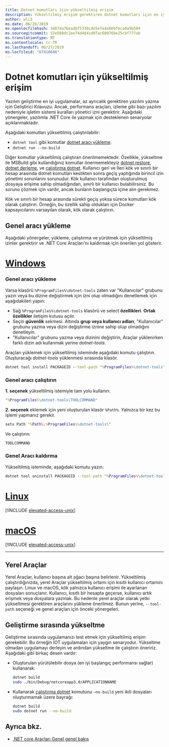 ```yaml
---
title: Dotnet komutları için yükseltilmiş erişim
description: Yükseltilmiş erişim gerektiren dotnet komutları için en iyi uygulamaları öğrenin.
author: wli3
ms.date: 06/26/2019
ms.openlocfilehash: 3d874a76eadbf5330c4e5efe4e86bfeca0a9b504
ms.sourcegitcommit: 52e588dc2ee74d484cd07ac60076be25cbf777ab
ms.translationtype: MT
ms.contentlocale: tr-TR
ms.lasthandoff: 06/27/2019
ms.locfileid: "67410646"
---
```

# <a name="elevated-access-for-dotnet-commands"></a>Dotnet komutları için yükseltilmiş erişim

Yazılım geliştirme en iyi uygulamalar, az ayrıcalık gerektiren yazılım yazma için Geliştirici Kılavuzu. Ancak, performans araçları, izleme gibi bazı yazılım nedeniyle işletim sistemi kuralları yönetici izni gerektirir. Aşağıdaki yönergeler, yazılımla .NET Core ile yazmak için desteklenen senaryolar açıklanmaktadır. 

Aşağıdaki komutları yükseltilmiş çalıştırılabilir:

- `dotnet tool` gibi komutlar [dotnet aracı yükleme](dotnet-tool-install.md).
- `dotnet run --no-build`

Diğer komutlar yükseltilmiş çalıştıran önerilmemektedir. Özellikle, yükseltme ile MSBuild gibi kullandığınız komutlar önermemekteyiz [dotnet restore](dotnet-restore.md), [dotnet derleme](dotnet-build.md), ve [çalıştırma dotnet](dotnet-run.md). Kullanıcı geri ve İleri kök ve sınırlı bir hesap arasında dotnet komutları kestikten sonra geçiş yaptığında birincil izin yönetimi sorunlarını sorunudur. Kök kullanıcı tarafından oluşturulmuş dosyaya erişime sahip olmadığından, sınırlı bir kullanıcı bulabilirsiniz. Bu sorunu çözmek için vardır, ancak bunların başlangıçta içine alın gerekmez.

Kök ve sınırlı bir hesap arasında sürekli geçiş yoksa sürece komutları kök olarak çalıştırın. Örneğin, bu özellik sahip oldukları için Docker kapsayıcılarını varsayılan olarak, kök olarak çalıştırın.

## <a name="global-tool-installation"></a>Genel aracı yükleme

Aşağıdaki yönergeler, yükleme, çalıştırma ve yürütmek için yükseltilmiş izinler gerektirir ve .NET Core Araçları'nı kaldırmak için önerilen yol gösterir.

# <a name="windowstabwindows"></a>[Windows](#tab/windows)

### <a name="install-the-global-tool"></a>Genel aracı yükleme

Varsa klasörü `%ProgramFiles%\dotnet-tools` zaten var "Kullanıcılar" grubunu yazın veya bu dizine değiştirmek için izni olup olmadığını denetlemek için aşağıdakileri yapın:

* Sağ `%ProgramFiles%\dotnet-tools` klasörü ve select **özellikleri**. **Ortak özellikler** iletişim kutusu açılır. 
* Seçin **güvenlik** sekmesi. Altında **grup veya kullanıcı adları**, "Kullanıcılar" grubunu yazma veya dizin değiştirme iznine sahip olup olmadığını denetleyin. 
* "Kullanıcılar" grubunu yazma veya dizinini değiştirin, Araçlar yüklenirken farklı dizin adı kullanmak yerine *dotnet-tools*.

Araçları yüklemek için yükseltilmiş isteminde aşağıdaki komutu çalıştırın. Oluşturacağı *dotnet-tools* yüklenmesi sırasında klasör.

```cmd
dotnet tool install PACKAGEID --tool-path "%ProgramFiles%\dotnet-tools".
```

### <a name="run-the-global-tool"></a>Genel aracı çalıştırın

**1. seçenek** yükseltilmiş istemiyle tam yolu kullanın:

```cmd
"%ProgramFiles%\dotnet-tools\TOOLCOMMAND"
```

**2. seçenek** eklemek için yeni oluşturulan klasör `%Path%`. Yalnızca bir kez bu işlemi yapmanız gerekir.

```cmd
setx Path "%Path%;%ProgramFiles%\dotnet-tools\"
```

Ve çalıştırın:

```cmd
TOOLCOMMAND
```

### <a name="uninstall-the-global-tool"></a>Genel Aracı kaldırma

Yükseltilmiş isteminde, aşağıdaki komutu yazın:

```cmd
dotnet tool uninstall PACKAGEID --tool-path "%ProgramFiles%\dotnet-tools"
```

# <a name="linuxtablinux"></a>[Linux](#tab/linux)

[!INCLUDE [elevated-access-unix](../../../includes/elevated-access-unix.md)]

# <a name="macostabmacos"></a>[macOS](#tab/macos)

[!INCLUDE [elevated-access-unix](../../../includes/elevated-access-unix.md)]

---

## <a name="local-tools"></a>Yerel Araçlar

Yerel Araçlar, kullanıcı başına alt ağacı başına belirlenir. Yükseltilmiş çalıştırdığınızda, yerel Araçlar yükseltilmiş ortamı için kısıtlı kullanıcı ortamını paylaşın. Linux ve macOS, kök yalnızca kullanıcı erişimi ile ayarlanan dosyaları sonuçlanır. Kullanıcı, kısıtlı bir hesapta geçerse, kullanıcı artık erişmek veya dosyalara yazmak. Bu nedenle yerel araçlar olarak yetki yükseltmesi gerektiren araçlarını yükleme önerilmez. Bunun yerine, `--tool-path` seçeneği ve genel araçları için önceki yönergeleri.

## <a name="elevation-during-development"></a>Geliştirme sırasında yükseltme

Geliştirme sırasında uygulamanızı test etmek için yükseltilmiş erişim gerekebilir. Bu örneğin IOT uygulamaları için yaygın senaryodur. Yükseltme olmadan uygulamayı derleyin ve ardından yükseltme ile çalıştırın öneririz. Aşağıdaki gibi birkaç desen vardır:

- Oluşturulan yürütülebilir dosya (en iyi başlangıç performansı sağlar) kullanarak:

   ```bash
   dotnet build
   sudo ./bin/Debug/netcoreapp3.0/APPLICATIONNAME
   ```
    
- Kullanarak [çalıştırma dotnet](dotnet-run.md) komutunu `—no-build` yeni ikili dosyaları oluşturmamak üzere bayrağı:

   ```bash
   dotnet build
   sudo dotnet run --no-build
   ```

## <a name="see-also"></a>Ayrıca bkz.

* [.NET core Araçları Genel genel bakış](global-tools.md)
